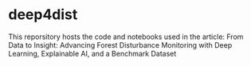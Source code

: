 # deep4dist
This reporsitory hosts the code and notebooks used in the article: From Data to Insight: Advancing Forest Disturbance Monitoring with Deep Learning, Explainable AI, and a Benchmark Dataset
